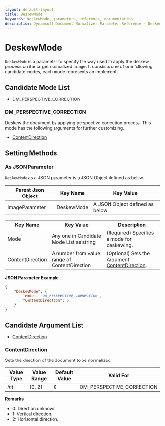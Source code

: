 ```yaml
---
layout: default-layout
title: DeskewMode
keywords: DeskewMode, parameters, reference, documentation
description: Dynamsoft Document Normalizer Parameter Reference - DeskewMode
---
```


# DeskewMode

`DeskewMode` is a parameter to specify the way used to apply the deskew process on the target normalized image. It consisits one of one following candidate modes, each mode represents an implement.

## Candidate Mode List

- DM_PERSPECTIVE_CORRECTION

### DM_PERSPECTIVE_CORRECTION

Deskew the document by applying perspective correction process. This mode has the following arguments for further customizing.

- [ContentDirection](#contentdirection)

## Setting Methods

### As JSON Parameter

`DeskewMode` as a JSON parameter is a JSON Object defined as below.

| Parent Json Object | Key Name | Key Value |
| ------------------ | ------------------- | ---------- |
| ImageParameter | DeskewMode | A JSON Object defined as below |

| Key Name | Key Value | Description |
| -------- | --------- | ----------- |
| Mode | Any one in Candidate Mode List as string | (Required) Specifies a mode for deskewing.  |
| ContentDirection | A number from value range of ContentDirection | (Optional) Sets the Argument [ContentDirection](#contentdirection). |

**JSON Parameter Example**

```json
{
    "DeskewMode": {
        "Mode": "DM_PERSPECTIVE_CORRECTION", 
        "ContentDirection": 5
    }
}
```

## Candidate Argument List

- [ContentDirection](#contentdirection)

### ContentDirection

Sets the direction of the document to be normalized.

| Value Type | Value Range | Default Value | Valid For |
| ---------- | ----------- | ------------- | --------- |
| *int* | [0, 2] | 0 | DM_PERSPECTIVE_CORRECTION |

**Remarks**

- 0: Direction unknown.
- 1: Vertical direction.
- 2: Horizontal direction.
